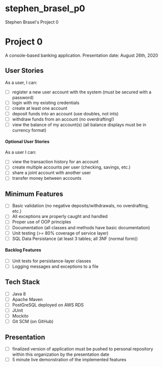 # stephen_brasel_p0
Stephen Brasel's Project 0

# Project 0
A console-based banking application. Presentation date: August 26th, 2020

## User Stories
As a user, I can:
- [ ] register a new user account with the system (must be secured with a password)
- [ ] login with my existing credentials
- [ ] create at least one account
- [ ] deposit funds into an account (use doubles, not ints)
- [ ] withdraw funds from an account (no overdrafting!)
- [ ] view the balance of my account(s) (all balance displays must be in currency format)

#### Optional User Stories
As a user I can:
- [ ] view the transaction history for an account
- [ ] create multiple accounts per user (checking, savings, etc.)
- [ ] share a joint account with another user
- [ ] transfer money between accounts

## Minimum Features
- [ ] Basic validation (no negative deposits/withdrawals, no overdrafting, etc.)
- [ ] All exceptions are properly caught and handled
- [ ] Proper use of OOP principles
- [ ] Documentation (all classes and methods have basic documentation)
- [ ] Unit testing (>= 80% coverage of service layer)
- [ ] SQL Data Persistance (at least 3 tables; all 3NF (normal form))

#### Backlog Features
- [ ] Unit tests for persistance-layer classes
- [ ] Logging messages and exceptions to a file

## Tech Stack
- [ ] Java 8
- [ ] Apache Maven
- [ ] PostGreSQL deployed on AWS RDS
- [ ] JUnit
- [ ] Mockito
- [ ] Git SCM (on GitHub)

## Presentation
- [ ] finalized version of application must be pushed to personal repository within this organization by the presentation date
- [ ] 5 minute live demonstration of the implemented features